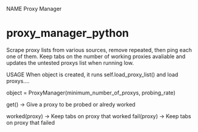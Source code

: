 NAME
  Proxy Manager

# proxy_manager_python
Scrape proxy lists from various sources, remove repeated, then ping each one of them.
Keep tabs on the number of working proxies avaliable and updates the untested proxys list when running low.


USAGE 
When object is created, it runs self.load_proxy_list() and load proxys....

object = ProxyManager(minimum_number_of_proxys, probing_rate)

get()   -> Give a proxy to be probed or alredy worked

worked(proxy)  -> Keep tabs on proxy that worked
fail(proxy)  -> Keep tabs on proxy that failed


